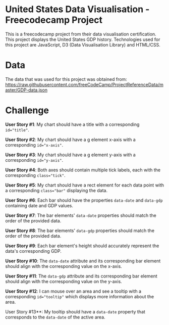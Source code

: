 # United States Data Visualisation - Freecodecamp Project
This is a freecodecamp project from their data visualisation certification. This project displays the United States GDP history. Technologies used for this project are JavaScript, D3 (Data Visualisation Library) and HTML/CSS.

# Data
The data that was used for this project was obtained from: https://raw.githubusercontent.com/freeCodeCamp/ProjectReferenceData/master/GDP-data.json 

# Challenge
**User Story #1**: My chart should have a title with a corresponding `id="title"`.

**User Story #2**: My chart should have a g element x-axis with a corresponding `id="x-axis"`.

**User Story #3**: My chart should have a g element y-axis with a corresponding `id="y-axis"`.

**User Story #4**: Both axes should contain multiple tick labels, each with the corresponding `class="tick"`.

**User Story #5**: My chart should have a rect element for each data point with a corresponding `class="bar"` displaying the data.

**User Story #6**: Each bar should have the properties `data-date` and `data-gdp` containing date and GDP values.

**User Story #7**: The bar elements' `data-date` properties should match the order of the provided data.

**User Story #8**: The bar elements' `data-gdp` properties should match the order of the provided data.

**User Story #9**: Each bar element's height should accurately represent the data's corresponding GDP.

**User Story #10**: The `data-date` attribute and its corresponding bar element should align with the corresponding value on the x-axis.

**User Story #11**: The `data-gdp` attribute and its corresponding bar element should align with the corresponding value on the y-axis.

**User Story #12**: I can mouse over an area and see a tooltip with a corresponding `id="tooltip"` which displays more information about the area.

User Story #13**: My tooltip should have a `data-date` property that corresponds to the `data-date` of the active area.